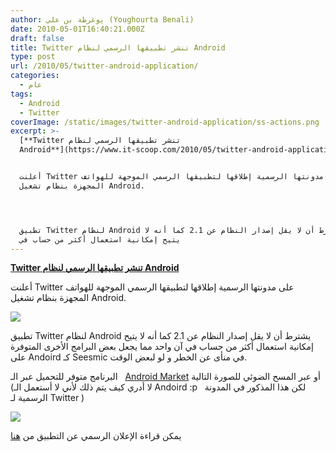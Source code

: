 ```yaml
---
author: يوغرطة بن علي (Youghourta Benali)
date: 2010-05-01T16:40:21.000Z
draft: false
title: Twitter تنشر تطبيقها الرسمي لنظام Android
type: post
url: /2010/05/twitter-android-application/
categories:
  - عام
tags:
  - Android
  - Twitter
coverImage: /static/images/twitter-android-application/ss-actions.png
excerpt: >-
  [**Twitter تنشر تطبيقها الرسمي لنظام
  Android**](https://www.it-scoop.com/2010/05/twitter-android-application/)


  أعلنت Twitter على مدونتها الرسمية إطلاقها لتطبيقها الرسمي الموجهة للهواتف
  المجهزة بنظام تشغيل Android.




  تطبيق Twitter لنظام Android يشترط أن لا يقل إصدار النظام عن 2.1 كما أنه لا
  يتيح إمكانية استعمال أكثر من حساب في
---
```

[**Twitter تنشر تطبيقها الرسمي لنظام Android**](https://www.it-scoop.com/2010/05/twitter-android-application/)

أعلنت Twitter على مدونتها الرسمية إطلاقها لتطبيقها الرسمي الموجهة للهواتف المجهزة بنظام تشغيل Android.

![](/static/images/twitter-android-application/ss-actions.png)

تطبيق Twitter لنظام Android يشترط أن لا يقل إصدار النظام عن 2.1 كما أنه لا يتيح إمكانية استعمال أكثر من حساب في آن واحد مما يجعل بعض البرامج الأخرى المتوفرة على Andoird كـ Seesmic في منأى عن الخطر و لو لبعض الوقت.

البرنامج متوفر للتحميل عبر الـ   [Android Market](http://www.android.com/market/) أو عبر المسح الضوئي للصورة التالية (لا أدري كيف يتم ذلك لأني لا أستعمل الـ Andoird :p   لكن هذا المذكور في المدونة الرسمية لـ Twitter )

![](/static/images/twitter-android-application/tfaqrcode.png)

يمكن قراءة الإعلان الرسمي عن التطبيق من [هنا](http://blog.twitter.com/2010/04/twitter-for-android-robots-like-to.html)
